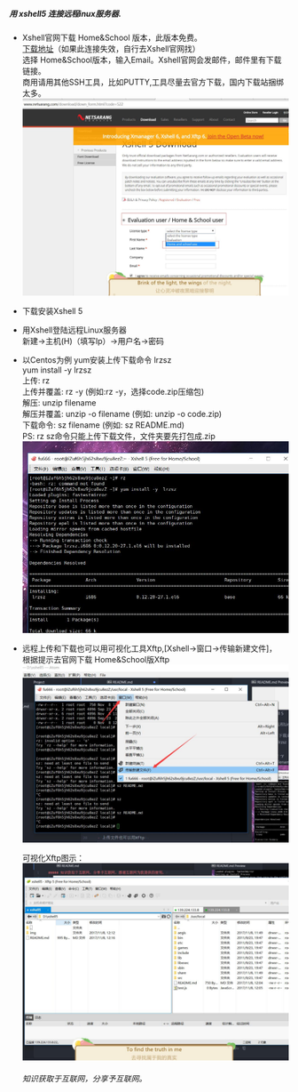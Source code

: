 

##### 用 xshell5 连接远程inux服务器.

- Xshell官网下载  Home&School 版本，此版本免费。  
    [下载地址](http://www.netsarang.com/download/down_form.html?code=522)（如果此连接失效，自行去Xshell官网找）     
    选择 Home&School版本，输入Email。Xshell官网会发邮件，邮件里有下载链接。  
    商用请用其他SSH工具，比如PUTTY,工具尽量去官方下载，国内下载站捆绑太多。
    ![](img/downXshell.jpg)  
    
- 下载安装Xshell 5  

- 用Xshell登陆远程Linux服务器  
  新建->主机(H)（填写Ip）->用户名->密码
  
- 以Centos为例 yum安装上传下载命令 lrzsz   
  yum install -y lrzsz  
  上传:  rz   
  上传并覆盖: rz -y (例如:rz -y，选择code.zip压缩包)  
  解压: unzip filename  
  解压并覆盖: unzip -o filename (例如: unzip -o code.zip)  
  下载命令: sz  filename (例如: sz README.md)  
  PS: rz sz命令只能上传下载文件，文件夹要先打包成.zip
  ![](img/lrzsz.jpg)  
  

- 远程上传和下载也可以用可视化工具Xftp,[Xshell->窗口->传输新建文件]，  
  根据提示去官网下载 Home&School版Xftp
  ![](img/xftp.jpg)  
  
  可视化Xftp图示：
  ![](img/xftp2.jpg)  
  
  ###### 知识获取于互联网，分享予互联网。
  

